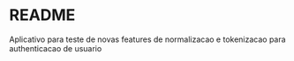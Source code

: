 # README

Aplicativo para teste de novas features de normalizacao e tokenizacao para authenticacao de usuario